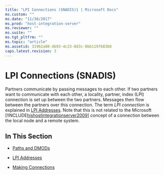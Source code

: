 ```yaml
---
title: "LPI Connections (SNADIS)1 | Microsoft Docs"
ms.custom: ""
ms.date: "11/30/2017"
ms.prod: "host-integration-server"
ms.reviewer: ""
ms.suite: ""
ms.tgt_pltfrm: ""
ms.topic: "article"
ms.assetid: 31962a88-db93-4c23-8d3c-0bb119f68368
caps.latest.revision: 3
---
```

# LPI Connections (SNADIS)
Partners communicate by passing messages to each other. If two partners want to communicate with each other, a locality, partner, index (LPI) connection is set up between the two partners. Messages then flow between the partners over this connection. The term *LPI connection* is explained in [LPI Addresses](../HIS2010/lpi-addresses-snadis-1.md). Note that this is not related to the Microsoft [!INCLUDE[hishostintegrationserver2009](../includes/hishostintegrationserver2009-md.md)] concept of a connection between the local node and a remote system.  
  
## In This Section  
  
-   [Paths and DMODs](../HIS2010/paths-and-dmods-snadis-2.md)  
  
-   [LPI Addresses](../HIS2010/lpi-addresses-snadis-1.md)  
  
-   [Making Connections](../HIS2010/making-connections-snadis-1.md)